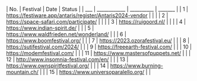 | No. | Festival | Date | Status | 
| ___ | ____________ | __________ | _______ |
| 1   | https://festiware.app/antaris/register/Antaris2024-vendor | | |
| 2   | https://space-safari.com/participate/ | | |
| 3   | https://ruigoord.nl/ | | |
| 4   | https://www.indian-spirit.de/ | |
| 5   | https://www.waldfrieden.net/wonderland/ | |
| 6   | https://www.boomfestival.org/ | |
| 7   | https://2023.ozorafestival.eu/ | |
| 8   | https://sutifestival.com/2024/ | |
| 9   | https://freeearth-festival.com/ | |
| 10  | https://modemfestival.com/ | |
| 11  | https://www.mastersofpuppets.net/ | |
| 12  | http://www.insomnia-festival.com/en/ | |
| 13  | https://www.ownspiritfestival.org/ | |
| 14  | https://www.burning-mountain.ch/ | |
| 15  | https://www.universoparalello.org/ | | 
